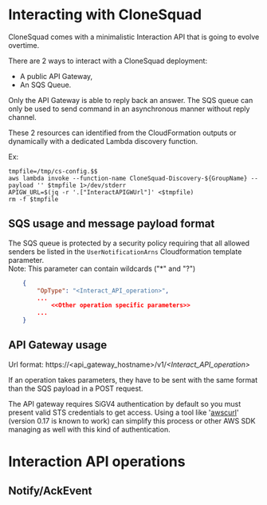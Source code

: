 
# Interacting with CloneSquad

CloneSquad comes with a minimalistic Interaction API that is going to evolve overtime.

There are 2 ways to interact with a CloneSquad deployment:
* A public API Gateway,
* An SQS Queue.

Only the API Gateway is able to reply back an answer. The SQS queue can only be used to send command in an asynchronous manner
without reply channel.

These 2 resources can identified from the CloudFormation outputs or dynamically with a dedicated Lambda discovery function.

Ex: 
```shell
tmpfile=/tmp/cs-config.$$
aws lambda invoke --function-name CloneSquad-Discovery-${GroupName} --payload '' $tmpfile 1>/dev/stderr
APIGW_URL=$(jq -r '.["InteractAPIGWUrl"]' <$tmpfile)
rm -f $tmpfile
```

## SQS usage and message payload format

The SQS queue is protected by a security policy requiring that all allowed senders be listed in the `UserNotificationArns` Cloudformation template parameter.   
Note: This parameter can contain wildcards ("*" and "?")

```json
	{
		"OpType": "<Interact_API_operation>",
		...
			<<Other operation specific parameters>>
		...
	}
```

## API Gateway usage

Url format: https://<api_gateway_hostname>/v1/*<Interact_API_operation>*

If an operation takes parameters, they have to be sent with the same format than the SQS payload in a POST request.

The API gateway requires SiGV4 authentication by default so you must present valid STS credentials to get access.
Using a tool like '[awscurl](https://github.com/okigan/awscurl)' (version 0.17 is known to work) can simplify 
this process or other AWS SDK managing as well with this kind of authentication.


# Interaction API operations

## Notify/AckEvent


